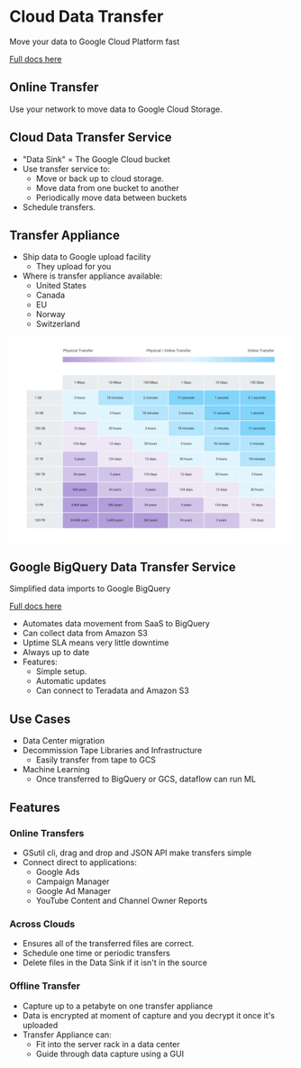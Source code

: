 # Cloud Data Transfer

Move your data to Google Cloud Platform fast

[Full docs here](https://cloud.google.com/products/data-transfer/)

## Online Transfer
Use your network to move data to Google Cloud Storage.

## Cloud Data Transfer Service
* "Data Sink" = The Google Cloud bucket
* Use transfer service to:
    * Move or back up to cloud storage.
    * Move data from one bucket to another
    * Periodically move data between buckets
* Schedule transfers.


## Transfer Appliance
* Ship data to Google upload facility
    * They upload for you
* Where is transfer appliance available:
    * United States
    * Canada
    * EU
    * Norway
    * Switzerland

<img src="../../recources/is_data_transefer_right.png" style="background: white">

## Google BigQuery Data Transfer Service
Simplified data imports to Google BigQuery

[Full docs here ](https://cloud.google.com/bigquery/transfer/)


* Automates data movement from SaaS to BigQuery
* Can collect data from Amazon S3
* Uptime SLA means very little downtime 
* Always up to date
* Features:
    * Simple setup.
    * Automatic updates
    * Can connect to Teradata and Amazon S3

## Use Cases
* Data Center migration
* Decommission Tape Libraries and Infrastructure
    * Easily transfer from tape to GCS
* Machine Learning
    * Once transferred to BigQuery or GCS, dataflow can run ML


## Features
### Online Transfers
* GSutil cli, drag and drop and JSON API make transfers simple
* Connect direct to applications:
    * Google Ads
    * Campaign Manager
    * Google Ad Manager
    * YouTube Content and Channel Owner Reports

### Across Clouds
* Ensures all of the transferred files are correct.
* Schedule one time or periodic transfers
* Delete files in the Data Sink if it isn't in the source

### Offline Transfer
* Capture up to a petabyte on one transfer appliance
* Data is encrypted at moment of capture and you decrypt it once it's uploaded
* Transfer Appliance can:
    * Fit into the server rack in a data center
    * Guide through data capture using a GUI

